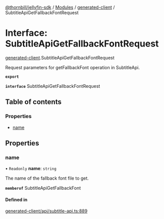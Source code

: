 [@thornbill/jellyfin-sdk](../README.md) / [Modules](../modules.md) / [generated-client](../modules/generated_client.md) / SubtitleApiGetFallbackFontRequest

# Interface: SubtitleApiGetFallbackFontRequest

[generated-client](../modules/generated_client.md).SubtitleApiGetFallbackFontRequest

Request parameters for getFallbackFont operation in SubtitleApi.

**`export`**

**`interface`** SubtitleApiGetFallbackFontRequest

## Table of contents

### Properties

- [name](generated_client.SubtitleApiGetFallbackFontRequest.md#name)

## Properties

### name

• `Readonly` **name**: `string`

The name of the fallback font file to get.

**`memberof`** SubtitleApiGetFallbackFont

#### Defined in

[generated-client/api/subtitle-api.ts:889](https://github.com/thornbill/jellyfin-sdk-typescript/blob/eb13db7/src/generated-client/api/subtitle-api.ts#L889)
